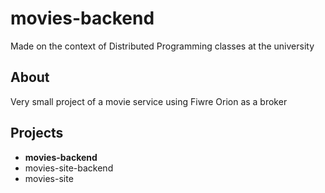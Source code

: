 # movies-backend

Made on the context of Distributed Programming classes at the university

## About

Very small project of a movie service using Fiwre Orion as a broker


## Projects

- **movies-backend**
- movies-site-backend
- movies-site
